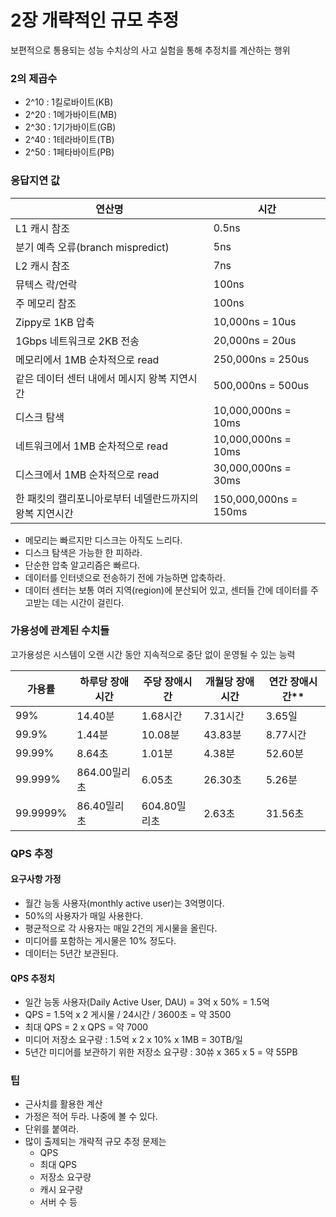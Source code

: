 # 2장 개략적인 규모 추정

보편적으로 통용되는 성능 수치상의 사고 실험을 통해 추정치를 계산하는 행위

### 2의 제곱수

- 2^10 : 1킬로바이트(KB)
- 2^20 : 1메가바이트(MB)
- 2^30 : 1기가바이트(GB)
- 2^40 : 1테라바이트(TB)
- 2^50 : 1페타바이트(PB)

### 응답지연 값

| **연산명**                        | **시간**                |
|--------------------------------|-----------------------|
| L1 캐시 참조                       | 0.5ns                 |
| 분기 예측 오류(branch mispredict)    | 5ns                   |
| L2 캐시 참조                       | 7ns                   |
| 뮤텍스 락/언락                       | 100ns                 |
| 주 메모리 참조                       | 100ns                 |
| Zippy로 1KB 압축                  | 10,000ns = 10us       |
| 1Gbps 네트워크로 2KB 전송             | 20,000ns = 20us       |
| 메모리에서 1MB 순차적으로 read           | 250,000ns = 250us     |
| 같은 데이터 센터 내에서 메시지 왕복 지연시간      | 500,000ns = 500us     |
| 디스크 탐색                         | 10,000,000ns = 10ms   |
| 네트워크에서 1MB 순차적으로 read          | 10,000,000ns = 10ms   |
| 디스크에서 1MB 순차적으로 read           | 30,000,000ns = 30ms   |
| 한 패킷의 캘리포니아로부터 네델란드까지의 왕복 지연시간 | 150,000,000ns = 150ms |


- 메모리는 빠르지만 디스크는 아직도 느리다.
- 디스크 탐색은 가능한 한 피하라.
- 단순한 압축 알고리즘은 빠르다.
- 데이터를 인터넷으로 전송하기 전에 가능하면 압축하라.
- 데이터 센터는 보통 여러 지역(region)에 분산되어 있고, 센터들 간에 데이터를 주고받는 데는 시간이 걸린다.

### 가용성에 관계된 수치들

고가용성은 시스템이 오랜 시간 동안 지속적으로 중단 없이 운영될 수 있는 능력

| **가용률** |**하루당 장애시간**|**주당 장애시간**|**개월당 장애시간**|연간 장애시간**|
|---------|--|--|--|--|
| 99%     |14.40분|1.68시간|7.31시간|3.65일|
|99.9%|1.44분|10.08분|43.83분|8.77시간|
|99.99%|8.64초|1.01분|4.38분|52.60분|
|99.999%|864.00밀리초|6.05초|26.30초|5.26분|
|99.9999%|86.40밀리초|604.80밀리초|2.63초|31.56초|

### QPS 추정

#### 요구사항 가정

- 월간 능동 사용자(monthly active user)는 3억명이다.
- 50%의 사용자가 매일 사용한다.
- 평균적으로 각 사용자는 매일 2건의 게시물을 올린다.
- 미디어를 포함하는 게시물은 10% 정도다.
- 데이터는 5년간 보관된다.

#### QPS 추정치

- 일간 능동 사용자(Daily Active User, DAU) = 3억 x 50% = 1.5억
- QPS = 1.5억 x 2 게시물 / 24시간 / 3600초 = 약 3500
- 최대 QPS = 2 x QPS = 약 7000
- 미디어 저장소 요구량 : 1.5억 x 2 x 10% x 1MB = 30TB/일
- 5년간 미디어를 보관하기 위한 저장소 요구량 : 30쓔 x 365 x 5 = 약 55PB

### 팁

- 근사치를 활용한 계산
- 가정은 적어 두라. 나중에 볼 수 있다.
- 단위를 붙여라.
- 많이 출제되는 개략적 규모 추정 문제는
  - QPS
  - 최대 QPS
  - 저장소 요구량
  - 캐시 요구량
  - 서버 수 등
